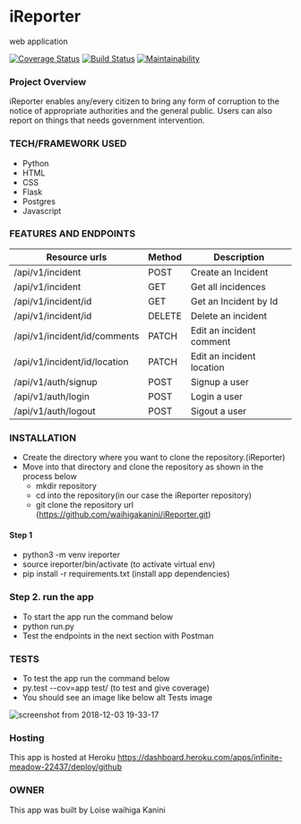 # iReporter
web application  

[![Coverage Status](https://coveralls.io/repos/github/waihigakanini/iReporter/badge.svg?branch=ft-edit-redflag-%23162297465)](https://coveralls.io/github/waihigakanini/iReporter?branch=ft-edit-redflag-%23162297465)
[![Build Status](https://travis-ci.org/waihigakanini/iReporter.svg?branch=ft-edit-redflag-%23162297465)](https://travis-ci.org/waihigakanini/iReporter) [![Maintainability](https://api.codeclimate.com/v1/badges/4cf68f45754d4bafa352/maintainability)](https://codeclimate.com/github/waihigakanini/iReporter/maintainability)

### Project Overview
iReporter enables any/every citizen to bring any form of corruption to the notice of appropriate authorities and the general public. Users can also report on things that needs government intervention.

### TECH/FRAMEWORK USED
- Python
- HTML
- CSS
- Flask
- Postgres
- Javascript

### FEATURES AND ENDPOINTS

|Resource urls                                    | Method     | Description               |
|-------------------------------------------------|------------|---------------------------|
| /api/v1/incident                                |   POST     | Create an Incident        |
| /api/v1/incident                                |   GET      | Get all incidences        |
| /api/v1/incident/id                             |   GET      | Get an Incident by Id     |
| /api/v1/incident/id                             |   DELETE   | Delete an incident        |
| /api/v1/incident/id/comments                    |   PATCH    | Edit an incident comment  |
| /api/v1/incident/id/location                    |   PATCH    | Edit an incident location |
| /api/v1/auth/signup                             |   POST     | Signup a user             |
| /api/v1/auth/login                              |   POST     | Login a user              |
| /api/v1/auth/logout                             |   POST     | Sigout a user             |


### INSTALLATION
- Create the directory where you want to clone the repository.(iReporter)
- Move into that directory and clone the repository as shown in the process below
    - mkdir repository
    - cd into the repository(in our case the iReporter repository)
    - git clone the repository url (https://github.com/waihigakanini/iReporter.git)
#### Step 1
   - python3 -m venv ireporter
   - source ireporter/bin/activate (to activate virtual env)
   - pip install -r requirements.txt (install app dependencies)
### Step 2. run the app
   - To start the app run the command below
   - python run.py
   - Test the endpoints in the next section with Postman

### TESTS
- To test the app run the command below
- py.test --cov=app test/ (to test and give coverage)
- You should see an image like below alt Tests image

![screenshot from 2018-12-03 19-33-17](https://user-images.githubusercontent.com/45232680/49396790-08614380-f74b-11e8-98f1-a7386325835d.png)

### Hosting
This app is hosted at Heroku 
https://dashboard.heroku.com/apps/infinite-meadow-22437/deploy/github

### OWNER

This app was built by Loise waihiga Kanini 




